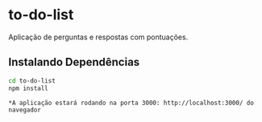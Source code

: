 # to-do-list

Aplicação de perguntas e respostas com pontuações. 
## Instalando Dependências
```bash
cd to-do-list
npm install
``` 

```
*A aplicação estará rodando na porta 3000: http://localhost:3000/ do navegador
```
  
